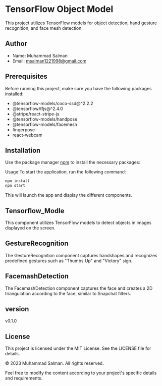 # TensorFlow Object Model

This project utilizes TensorFlow models for object detection, hand gesture recognition, and face mesh detection.

## Author

- Name: Muhammad Salman
- Email: msalman1221998@gmail.com

## Prerequisites

Before running this project, make sure you have the following packages installed:

- @tensorflow-models/coco-ssd@^2.2.2
- @tensorflow/tfjs@^2.4.0
- @stripe/react-stripe-js
- @tensorflow-models/handpose
- @tensorflow-models/facemesh
- fingerpose
- react-webcam

## Installation

Use the package manager [npm](https://www.npmjs.com/) to install the necessary packages:

Usage
To start the application, run the following command:
```bash
npm install
npm start
```
This will launch the app and display the different components.

## Tensorflow_Modle
This component utilizes TensorFlow models to detect objects in images displayed on the screen.

## GestureRecognition
The GestureRecognition component captures handshapes and recognizes predefined gestures such as "Thumbs Up" and "Victory" sign.

## FacemashDetection
The FacemashDetection component captures the face and creates a 2D triangulation according to the face, similar to Snapchat filters.

## version
v0.1.0

## License
This project is licensed under the MIT License. See the LICENSE file for details.

© 2023 Muhammad Salman. All rights reserved.

Feel free to modify the content according to your project's specific details and requirements.


